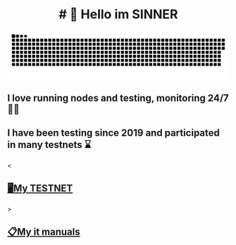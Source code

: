 <h1 align="center"># 👋 Hello im SINNER </h1>
</p>

<p align="center">
<img width="600" src="https://github.com/AntNodes/assets/blob/main/github-snake.svg" alt="snake"/>
</p>

## I love running nodes and testing, monitoring 24/7 👨‍💻

## I have been testing since 2019 and participated in many testnets ⌛

<[<h2>🖥My TESTNET</h2>](https://github.com/AntNodes/MY-TESTNET/blob/main/README.md)>

[<h2>📋My it manuals]()

</p>
